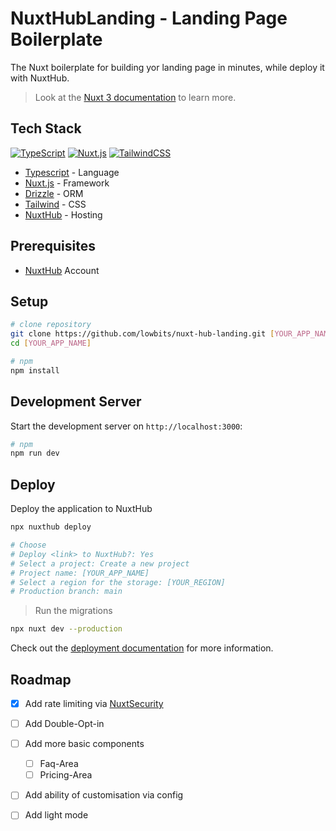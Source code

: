 # NuxtHubLanding - Landing Page Boilerplate
The Nuxt boilerplate for building yor landing page in minutes, while deploy it with NuxtHub.

> Look at the [Nuxt 3 documentation](https://nuxt.com/docs/getting-started/introduction) to learn more.

## Tech Stack
[![TypeScript](https://img.shields.io/badge/TypeScript-3178C6?logo=typescript&logoColor=fff)](https://www.typescriptlang.org/)
[![Nuxt.js](https://img.shields.io/badge/Nuxt.js-002E3B?logo=nuxtdotjs&logoColor=#00DC82)](https://www.nuxt.com/)
[![TailwindCSS](https://img.shields.io/badge/tailwindcss-0F172A?&logo=tailwindcss)](https://tailwindcss.com/)

- [Typescript](https://www.typescriptlang.org/) - Language
- [Nuxt.js](https://www.nuxt.com/) - Framework
- [Drizzle](https://orm.drizzle.team/)  - ORM
- [Tailwind](https://tailwindcss.com/) - CSS
- [NuxtHub](https://hub.nuxt.com) - Hosting

## Prerequisites
- [NuxtHub](https://hub.nuxt.com/) Account

## Setup

```bash
# clone repository
git clone https://github.com/lowbits/nuxt-hub-landing.git [YOUR_APP_NAME]
cd [YOUR_APP_NAME]

# npm
npm install
```

## Development Server

Start the development server on `http://localhost:3000`:

```bash
# npm
npm run dev
```

## Deploy

Deploy the application to NuxtHub

```bash
npx nuxthub deploy

# Choose
# Deploy <link> to NuxtHub?: Yes
# Select a project: Create a new project
# Project name: [YOUR_APP_NAME]
# Select a region for the storage: [YOUR_REGION]
# Production branch: main
```

> Run the migrations

```bash
npx nuxt dev --production
```

Check out the [deployment documentation](https://hub.nuxt.com/docs/getting-started/deploy) for more information.


## Roadmap
- [X] Add rate limiting via [NuxtSecurity](https://nuxt-security.vercel.app/documentation/middleware/rate-limiter)
- [ ] Add Double-Opt-in
- [ ] Add more basic components
    - [ ] Faq-Area
    - [ ] Pricing-Area
- [ ] Add ability of customisation via config
- [ ] Add light mode


